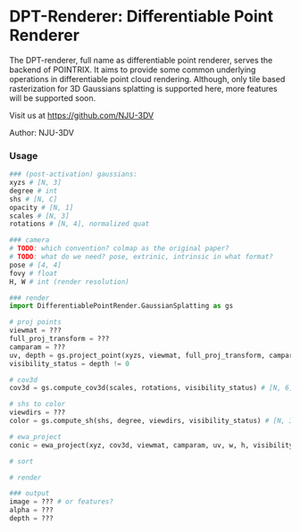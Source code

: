 # DPT-Renderer: Differentiable Point Renderer
The DPT-renderer, full name as differentiable point renderer, serves the backend of POINTRIX. It aims to provide some common underlying operations in differentiable point cloud rendering. Although, only tile based rasterization for 3D Gaussians splatting is supported here, more features will be supported soon.

Visit us at https://github.com/NJU-3DV

Author: NJU-3DV

<!-- ## EWA_Project
```
cd GS_Split
pip install .
cd ..
python test/gs/full_test.py
``` -->


### Usage

```python
### (post-activation) gaussians:
xyzs # [N, 3]
degree # int
shs # [N, C]
opacity # [N, 1]
scales # [N, 3]
rotations # [N, 4], normalized quat

### camera 
# TODO: which convention? colmap as the original paper?
# TODO: what do we need? pose, extrinic, intrinsic in what format?
pose # [4, 4]
fovy # float
H, W # int (render resolution)

### render
import DifferentiablePointRender.GaussianSplatting as gs

# proj points
viewmat = ???
full_proj_transform = ???
camparam = ???
uv, depth = gs.project_point(xyzs, viewmat, full_proj_transform, camparam, W, H)
visibility_status = depth != 0

# cov3d
cov3d = gs.compute_cov3d(scales, rotations, visibility_status) # [N, 6]

# shs to color
viewdirs = ???
color = gs.compute_sh(shs, degree, viewdirs, visibility_status) # [N, 3]

# ewa_project
conic = ewa_project(xyz, cov3d, viewmat, camparam, uv, w, h, visibility_status) # [N, 3]

# sort

# render

### output
image = ??? # or features?
alpha = ???
depth = ???
```